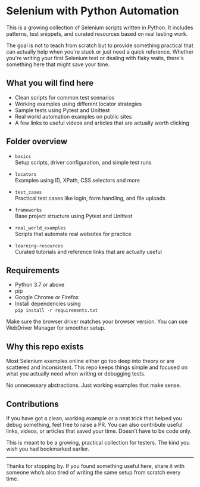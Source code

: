 # Selenium with Python Automation

This is a growing collection of Selenium scripts written in Python. It includes patterns, test snippets, and curated resources based on real testing work.

The goal is not to teach from scratch but to provide something practical that can actually help when you're stuck or just need a quick reference. Whether you're writing your first Selenium test or dealing with flaky waits, there's something here that might save your time.

## What you will find here

- Clean scripts for common test scenarios  
- Working examples using different locator strategies  
- Sample tests using Pytest and Unittest  
- Real world automation examples on public sites  
- A few links to useful videos and articles that are actually worth clicking  

## Folder overview

- `basics`  
  Setup scripts, driver configuration, and simple test runs

- `locators`  
  Examples using ID, XPath, CSS selectors and more

- `test_cases`  
  Practical test cases like login, form handling, and file uploads

- `frameworks`  
  Base project structure using Pytest and Unittest

- `real_world_examples`  
  Scripts that automate real websites for practice

- `learning-resources`  
  Curated tutorials and reference links that are actually useful

## Requirements

- Python 3.7 or above  
- pip  
- Google Chrome or Firefox  
- Install dependencies using  
  `pip install -r requirements.txt`  

Make sure the browser driver matches your browser version. You can use WebDriver Manager for smoother setup.

## Why this repo exists

Most Selenium examples online either go too deep into theory or are scattered and inconsistent. This repo keeps things simple and focused on what you actually need when writing or debugging tests.

No unnecessary abstractions. Just working examples that make sense.

## Contributions

If you have got a clean, working example or a neat trick that helped you debug something, feel free to raise a PR. You can also contribute useful links, videos, or articles that saved your time. Doesn’t have to be code only.

This is meant to be a growing, practical collection for testers. The kind you wish you had bookmarked earlier.

---

Thanks for stopping by. If you found something useful here, share it with someone who’s also tired of writing the same setup from scratch every time.

